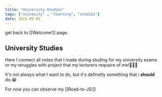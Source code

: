 ```yaml
---
title: "University-Studies"
tags: ["univesity" , "learning", "studies"]
date: 2021-05-01
---
```

get back to [[Welcome!]] page.

## University Studies
Here I connect all notes that I made during studing for my university exams or my struggles with project that my lecturers requaire of me!👩🏻‍🎓

It's not always what I want to do, but it's definetly something that i **should** do.😂

For now you can observe my  [[Road-to-JS!]]

